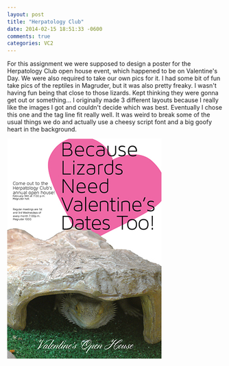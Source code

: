 ```yaml
---
layout: post
title: "Herpatology Club"
date: 2014-02-15 18:51:33 -0600
comments: true
categories: VC2
---
```

For this assignment we were supposed to design a poster for the Herpatology Club open house event, which happened to be on Valentine's Day.  We were also required to take our own pics for it.  I had some bit of fun take pics of the reptiles in Magruder, but it was also pretty freaky.  I wasn't having fun being that close to those lizards.  Kept thinking they were gonna get out or something...  I originally made 3 different layouts because I really like the images I got and couldn't decide which was best.  Eventually I chose this one and the tag line fit really well.  It was weird to break some of the usual things we do and actually use a cheesy script font and a big goofy heart in the background.   

![Herpatology Club](/images/posts/herp_club.jpg "Herpatology Club")